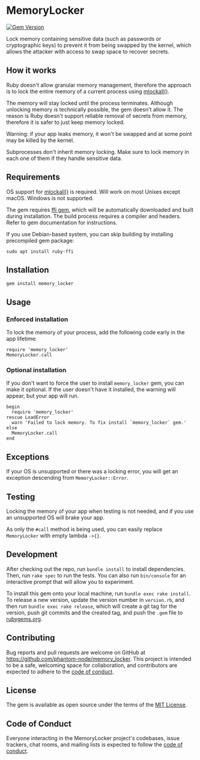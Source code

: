 # MemoryLocker

[![Gem Version](https://badge.fury.io/rb/memory_locker.svg)](https://badge.fury.io/rb/memory_locker)

Lock memory containing sensitive data (such as passwords or cryptographic keys) to prevent it from being swapped
by the kernel, which allows the attacker with access to swap space to recover secrets.

## How it works

Ruby doesn't allow granular memory management, therefore the approach is to lock the entire memory of a current
process using [mlockall()](https://linux.die.net/man/2/mlockall).

The memory will stay locked until the process terminates. Although unlocking memory is technically possible,
the gem doesn't allow it. The reason is Ruby doesn't support reliable removal of secrets from memory,
therefore it is safer to just keep memory locked.

Warning: if your app leaks memory, it won't be swapped and at some point may be killed by the kernel.

Subprocesses don't inherit memory locking. Make sure to lock memory in each one of them if they handle sensitive data.

## Requirements

OS support for [mlockall()](https://linux.die.net/man/2/mlockall) is required.
Will work on most Unixes except macOS. Windows is not supported.

The gem requires [ffi gem](https://github.com/ffi/ffi), which will be automatically downloaded
and built during installation. The build process requires a compiler and headers.
Refer to gem documentation for instructions.

If you use Debian-based system, you can skip building by installing precompiled gem package:

    sudo apt install ruby-ffi

## Installation

    gem install memory_locker

## Usage

### Enforced installation

To lock the memory of your process, add the following code early in the app lifetime:

    require 'memory_locker'
    MemoryLocker.call

### Optional installation

If you don't want to force the user to install `memory_locker` gem, you can make it optional.
If the user doesn't have it installed, the warning will appear, but your app will run.

    begin
      require 'memory_locker'
    rescue LoadError
      warn 'Failed to lock memory. To fix install `memory_locker` gem.'
    else
      MemoryLocker.call
    end

## Exceptions

If your OS is unsupported or there was a locking error, you will get an exception descending from `MemoryLocker::Error`.

## Testing

Locking the memory of your app when testing is not needed, and if you use an unsupported OS will brake your app.

As only the `#call` method is being used, you can easily replace `MemoryLocker` with empty lambda `->{}`.

## Development

After checking out the repo, run `bundle install` to install dependencies. Then, run `rake spec` to run the tests.
You can also run `bin/console` for an interactive prompt that will allow you to experiment.

To install this gem onto your local machine, run `bundle exec rake install`. To release a new version, update the
version number in `version.rb`, and then run `bundle exec rake release`, which will create a git tag for the version,
push git commits and the created tag, and push the `.gem` file to [rubygems.org](https://rubygems.org).

## Contributing

Bug reports and pull requests are welcome on GitHub at https://github.com/phantom-node/memory_locker.
This project is intended to be a safe, welcoming space for collaboration, and contributors are expected to adhere to
the [code of conduct](https://github.com/phantom-node/memory_locker/blob/master/CODE_OF_CONDUCT.md).

## License

The gem is available as open source under the terms of the [MIT License](https://opensource.org/licenses/MIT).

## Code of Conduct

Everyone interacting in the MemoryLocker project's codebases, issue trackers, chat rooms, and mailing lists is
expected to follow the [code of conduct](https://github.com/phantom-node/memory_locker/blob/master/CODE_OF_CONDUCT.md).

